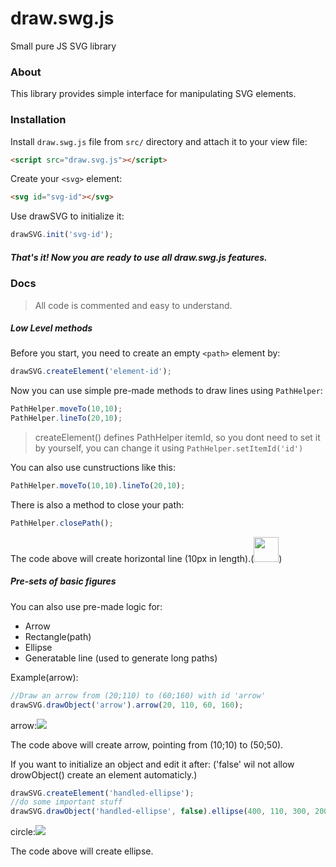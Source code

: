 # draw.swg.js
Small pure JS SVG library

### About
This library provides simple interface for manipulating SVG elements.

### Installation

 Install `draw.swg.js` file from `src/` directory and attach it to your view file:
```html
<script src="draw.svg.js"></script>
```

 Create your `<svg>` element:

```html
<svg id="svg-id"></svg>
```

Use drawSVG to initialize it:
```js
drawSVG.init('svg-id');
```

##### That's it! Now you are ready to use all *draw.swg.js* features.

### Docs
> All code is commented and easy to understand.

##### Low Level methods
Before you start, you need to create an empty `<path>` element by:
```js
drawSVG.createElement('element-id');
```
Now you can use simple pre-made methods to draw lines using `PathHelper`:
```js
PathHelper.moveTo(10,10);
PathHelper.lineTo(20,10);
```
> createElement() defines PathHelper itemId, so you dont need to set it by yourself, you can change it using `PathHelper.setItemId('id')`

You can also use cunstructions like this:
```js
PathHelper.moveTo(10,10).lineTo(20,10);
```
There is also a method to close your path:
```js
PathHelper.closePath();
```
The code above will create horizontal line (10px in length).(<img width=40px src="http://i.imgur.com/fQUxYFA.jpg">)
##### Pre-sets of basic figures
You can also use pre-made logic for:
<ul>
<li>Arrow</li>
<li>Rectangle(path)</li>
<li>Ellipse</li>
<li>Generatable line (used to generate long paths)</li>
</ul>

Example(arrow):
```js
//Draw an arrow from (20;110) to (60;160) with id 'arrow'
drawSVG.drawObject('arrow').arrow(20, 110, 60, 160);
```


arrow:<img src="http://i.imgur.com/3Zuyp5K.png">


The code above will create arrow, pointing from (10;10) to (50;50).

If you want to initialize an object and edit it after:
('false' wil not allow drowObject() create an element automaticly.)
```js
drawSVG.createElement('handled-ellipse');
//do some important stuff
drawSVG.drawObject('handled-ellipse', false).ellipse(400, 110, 300, 200);
```

circle:<img src="http://i.imgur.com/SPDIyxV.png">
<br>

The code above will create ellipse.
